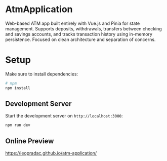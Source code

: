 # AtmApplication
Web-based ATM app built entirely with Vue.js and Pinia for state management. Supports deposits, withdrawals, transfers between checking and savings accounts, and tracks transaction history using in-memory persistence. Focused on clean architecture and separation of concerns.

# Setup

Make sure to install dependencies:

```bash
# npm
npm install
```

## Development Server

Start the development server on `http://localhost:3000`:

```bash
npm run dev
```

## Online Preview
https://leopradac.github.io/atm-application/